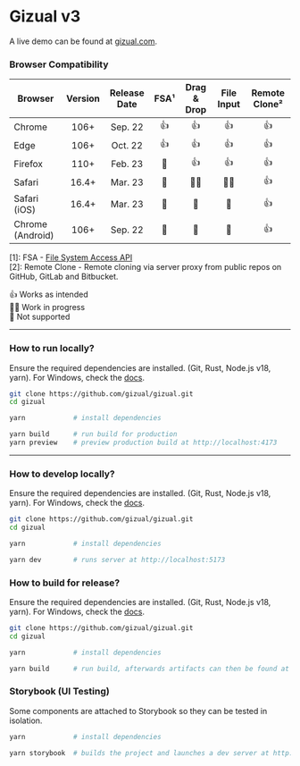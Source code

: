 # Gizual v3

A live demo can be found at [gizual.com](https://www.gizual.com).

### Browser Compatibility

| Browser          | Version | Release Date | FSA¹ | Drag & Drop | File Input | Remote Clone² |
| ---------------- | :-----: | :----------: | :--: | :---------: | :--------: | :-----------: |
| Chrome           |  106+   |   Sep. 22    |  👍  |     👍      |     👍     |      👍       |
| Edge             |  106+   |   Oct. 22    |  👍  |     👍      |     👍     |      👍       |
| Firefox          |  110+   |   Feb. 23    |  🚫  |     👍      |     👍     |      👍       |
| Safari           |  16.4+  |   Mar. 23    |  🚫  |     👨‍💻      |     👨‍💻     |      👍       |
| Safari (iOS)     |  16.4+  |   Mar. 23    |  🚫  |     🚫      |     🚫     |      👍       |
| Chrome (Android) |  106+   |   Sep. 22    |  🚫  |     🚫      |     🚫     |      👍       |

[1]: FSA - [File System Access API](https://developer.mozilla.org/en-US/docs/Web/API/File_System_Access_API)  
[2]: Remote Clone - Remote cloning via server proxy from public repos on GitHub, GitLab and Bitbucket.

👍 Works as intended  
👨‍💻 Work in progress  
🚫 Not supported

---

### How to run locally?

Ensure the required dependencies are installed. (Git, Rust, Node.js v18, yarn). For Windows, check the [docs](./docs/dep-install-windows.md).

```bash
git clone https://github.com/gizual/gizual.git
cd gizual

yarn            # install dependencies

yarn build      # run build for production
yarn preview    # preview production build at http://localhost:4173
```

---

### How to develop locally?

Ensure the required dependencies are installed. (Git, Rust, Node.js v18, yarn). For Windows, check the [docs](./docs/dep-install-windows.md).

```bash
git clone https://github.com/gizual/gizual.git
cd gizual

yarn            # install dependencies

yarn dev        # runs server at http://localhost:5173
```

### How to build for release?

Ensure the required dependencies are installed. (Git, Rust, Node.js v18, yarn). For Windows, check the [docs](./docs/dep-install-windows.md).

```bash
git clone https://github.com/gizual/gizual.git
cd gizual

yarn            # install dependencies

yarn build      # run build, afterwards artifacts can then be found at `apps/gizual-app/dist/`
```

### Storybook (UI Testing)

Some components are attached to Storybook so they can be tested in isolation.

```bash
yarn            # install dependencies

yarn storybook  # builds the project and launches a dev server at http://localhost:6006
```
